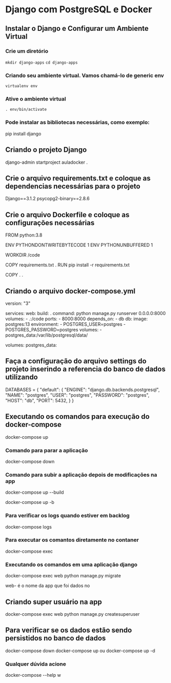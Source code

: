 # Django com PostgreSQL e Docker 

## Instalar o Django e Configurar um Ambiente Virtual 

### Crie um diretório
``` mkdir django-apps ```
``` cd django-apps ```

### Criando seu ambiente virtual. Vamos chamá-lo de generic env
```virtualenv env```

### Ative o ambiente virtual 
```. env/bin/activate```

### Pode instalar as bibliotecas necessárias, como exemplo:
pip install django

## Criando o projeto Django
django-admin startproject auladocker .

## Crie o arquivo requirements.txt e coloque as dependencias necessárias para o projeto
Django==3.1.2
psycopg2-binary==2.8.6

## Crie o arquivo Dockerfile e coloque as configurações necessárias 

FROM python:3.8

ENV PYTHONDONTWRITEBYTECODE 1
ENV PYTHONUNBUFFERED 1

WORKDIR /code

COPY requirements.txt .
RUN pip install -r requirements.txt

COPY . .

## Criando o arquivo docker-compose.yml 

version: "3"

services:
  web:
    build: .
    command: python manage.py runserver 0.0.0.0:8000
    volumes:
      - .:/code
    ports:
      - 8000:8000
    depends_on:
      - db
  db:
    image: postgres:13
    environment:
      - POSTGRES_USER=postgres
      - POSTGRES_PASSWORD=postgres
    volumes:
      - postgres_data:/var/lib/postgresql/data/

volumes:
  postgres_data:

## Faça a configuração do arquivo settings do projeto inserindo a referencia do banco de dados utilizando

DATABASES = {
    "default": {
        "ENGINE": "django.db.backends.postgresql",
        "NAME": "postgres",
        "USER": "postgres",
        "PASSWORD": "postgres",
        "HOST": "db",
        "PORT": 5432,
    }
}

## Executando os comandos para execução do docker-compose

docker-compose up 

### Comando para parar a aplicação 

docker-compose down 

### Comando para subir a aplicação depois de modificações na app
docker-compose up --build

docker-compose up -b

### Para verificar os logs quando estiver em backlog 

docker-compose logs

### Para executar os comantos diretamente no contaner 

docker-compose exec 

### Executando os comandos em uma aplicação django 
docker-compose exec web python manage.py migrate 

web- é o nome da app que foi dados no 

## Criando super usuário na app
docker-compose exec web python manage.py createsuperuser 

## Para verificar se os dados estão sendo persistidos no banco de dados  
docker-compose down 
docker-compose up 
ou
docker-compose up -d 

### Qualquer dúvida acione 
docker-compose --help
w
